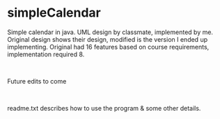 # simpleCalendar

Simple calendar in java. UML design by classmate, implemented by me. Original design shows their design, modified is the version I ended up implementing. Original had 16 features based on course requirements, implementation required 8. 


<br/> 

Future edits to come

<br/>

readme.txt describes how to use the program & some other details.
